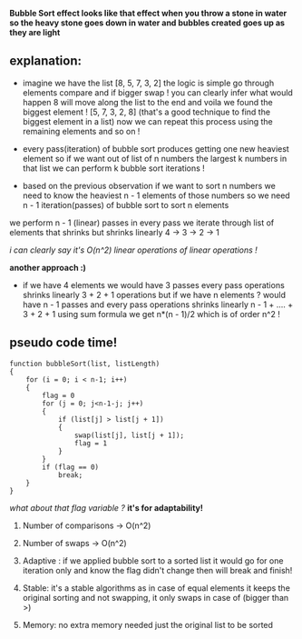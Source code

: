 **Bubble Sort effect looks like that effect when you throw a stone in water so the heavy stone goes down in water and bubbles created goes up as they are light**

  


## explanation:

- imagine we have the list [8, 5, 7, 3, 2] the logic is simple go through elements compare and if bigger swap !
you can clearly infer what would happen 8 will move along the list to the end and voila we found the biggest element !
[5, 7, 3, 2, 8]
(that's a good technique to find the biggest element in a list) now we can repeat this process using the remaining elements and so on !

- every pass(iteration) of bubble sort produces getting one new heaviest element so if we want out of list of n numbers the largest k numbers in that list we can perform k bubble sort iterations !

- based on the previous observation if we want to sort n numbers we need to know the heaviest n - 1 elements of those numbers so we need n - 1 iteration(passes) of bubble sort to sort n elements

  

we perform n - 1 (linear) passes in every pass we iterate through list of elements that shrinks but shrinks linearly 4 -> 3 -> 2 -> 1

*i can clearly say it's O(n^2) linear operations of linear operations !*

**another approach :)**

- if we have 4 elements we would have 3 passes every pass operations shrinks linearly 3 + 2 + 1 operations
but if we have n elements ?
would have n - 1 passes and every pass operations shrinks linearly n - 1 + .... + 3 + 2 + 1 using sum formula we get
n*(n - 1)/2 which is of order n^2 !

  

## pseudo code time!

  

```
function bubbleSort(list, listLength)
{
    for (i = 0; i < n-1; i++)
    {
        flag = 0
        for (j = 0; j<n-1-j; j++)
        {
            if (list[j] > list[j + 1])
            {
                swap(list[j], list[j + 1]);
                flag = 1
            }
        }
        if (flag == 0)
            break;
    }
}
```

*what about that flag variable ?*
**it's for adaptability!**

  

1) Number of comparisons -> O(n^2)

2) Number of swaps -> O(n^2)

3) Adaptive : if we applied bubble sort to a sorted list it would go for one iteration only and know the flag didn't change then will break and finish!

4) Stable: it's a stable algorithms as in case of equal elements it keeps the original sorting and not swapping, it only swaps in case of (bigger than >)

5) Memory: no extra memory needed just the original list to be sorted
